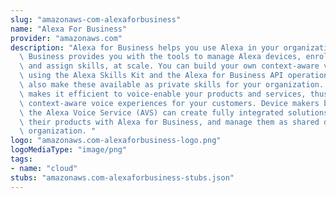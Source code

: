```yaml
---
slug: "amazonaws-com-alexaforbusiness"
name: "Alexa For Business"
provider: "amazonaws.com"
description: "Alexa for Business helps you use Alexa in your organization. Alexa for\
  \ Business provides you with the tools to manage Alexa devices, enroll your users,\
  \ and assign skills, at scale. You can build your own context-aware voice skills\
  \ using the Alexa Skills Kit and the Alexa for Business API operations. You can\
  \ also make these available as private skills for your organization. Alexa for Business\
  \ makes it efficient to voice-enable your products and services, thus providing\
  \ context-aware voice experiences for your customers. Device makers building with\
  \ the Alexa Voice Service (AVS) can create fully integrated solutions, register\
  \ their products with Alexa for Business, and manage them as shared devices in their\
  \ organization. "
logo: "amazonaws.com-alexaforbusiness-logo.png"
logoMediaType: "image/png"
tags:
- name: "cloud"
stubs: "amazonaws.com-alexaforbusiness-stubs.json"
---
```

